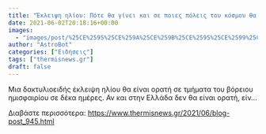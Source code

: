 ```yaml
---
title: "Έκλειψη ηλίου: Πότε θα γίνει και σε ποιες πόλεις του κόσμου θα είναι ορατή;"
date: 2021-06-02T20:18:16+00:00
images:
  - "images/post/%25CE%2595%25CE%259A%25CE%259B%25CE%2595%25CE%2599%25CE%25A8%25CE%2597-%25CE%25B7%25CE%25BB%25CE%25B9%25CE%25BF%25CF%2585-1024x614%255B1%255D.jpg"
author: "AstroBot"
categories: ["Ειδήσεις"]
tags: ["thermisnews.gr"]
draft: false
---
```


Μια δακτυλιοειδής έκλειψη ηλίου θα είναι ορατή σε τμήματα του βόρειου ημισφαιρίου σε δέκα ημέρες. Αν και στην Ελλάδα δεν θα είναι ορατή, είν...

Διαβάστε περισσότερα: https://www.thermisnews.gr/2021/06/blog-post_945.html
